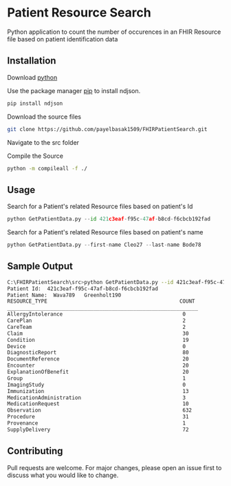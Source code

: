 # Patient Resource Search

Python application to count the number of occurences in an FHIR Resource file based on patient identification data 

## Installation

Download [python](https://www.python.org/downloads/)

Use the package manager [pip](https://pip.pypa.io/en/stable/) to install ndjson.
```bash
pip install ndjson
```

Download the source files
```bash
git clone https://github.com/payelbasak1509/FHIRPatientSearch.git
```

Navigate to the src folder

Compile the Source
```bash
python -m compileall -f ./
```

## Usage

Search for a Patient's related Resource files based on patient's Id
```python
python GetPatientData.py --id 421c3eaf-f95c-47af-b8cd-f6cbcb192fad
```

Search for a Patient's related Resource files based on patient's name
```python
python GetPatientData.py --first-name Cleo27 --last-name Bode78
```

## Sample Output

```bash
C:\FHIRPatientSearch\src>python GetPatientData.py --id 421c3eaf-f95c-47af-b8cd-f6cbcb192fad
Patient Id:  421c3eaf-f95c-47af-b8cd-f6cbcb192fad
Patient Name:  Wava789   Greenholt190
RESOURCE_TYPE                                           COUNT
______________________________________________________________
AllergyIntolerance                                       0
CarePlan                                                 2
CareTeam                                                 2
Claim                                                    30
Condition                                                19
Device                                                   0
DiagnosticReport                                         80
DocumentReference                                        20
Encounter                                                20
ExplanationOfBenefit                                     20
Group                                                    1
ImagingStudy                                             0
Immunization                                             13
MedicationAdministration                                 3
MedicationRequest                                        10
Observation                                              632
Procedure                                                31
Provenance                                               1
SupplyDelivery                                           72
```

## Contributing
Pull requests are welcome. For major changes, please open an issue first to discuss what you would like to change.
